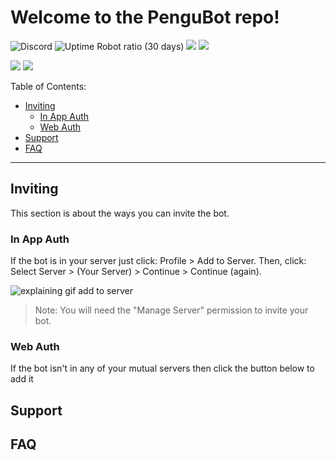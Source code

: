 # Welcome to the PenguBot repo!
![Discord](https://img.shields.io/discord/969904857265897512)
![Uptime Robot ratio (30 days)](https://img.shields.io/uptimerobot/ratio/m790877470-8d9040f287acc964d2717ab2)
![](https://img.shields.io/github/issues/pengu-bot/pengu-bot)
![](https://img.shields.io/github/workflow/status/pengu-bot/pengu-bot/codeql-analysis/main)

![](https://dcbadge.vercel.app/api/shield/904658397268414485?bot=true&style=flat)
![](https://dcbadge.vercel.app/api/shield/710738214000001075?style=flat)


Table of Contents:
* [Inviting](/profile/README.md#inviting)
  * [In App Auth](/profile/README.md#in-app-auth)
  * [Web Auth](/profile/README.md#in-app-auth)
* [Support](/profile/README.md#support)
* [FAQ](/profile/README.md#faq)
____

## Inviting
This section is about the ways you can invite the bot.

### In App Auth
If the bot is in your server just click: Profile > Add to Server. Then, click: Select Server > (Your Server) > Continue > Continue (again).

![explaining gif add to server](https://user-images.githubusercontent.com/79271647/165992984-f57d34b6-6d6e-47d4-9a34-3c25fe4527e5.gif)


> Note: You will need the "Manage Server" permission to invite your bot.

### Web Auth
If the bot isn't in any of your mutual servers then click the button below to add it

## Support


## FAQ
